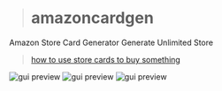 ># amazoncardgen

Amazon Store Card Generator 
Generate Unlimited Store

> [how to use store cards to buy something](https://pastebin.com/WJ6xwL5z)

![gui preview](https://user-images.githubusercontent.com/91799213/159136784-fc2b1f98-a610-485c-b5d6-f8c15696fdf2.PNG)
![gui preview](https://user-images.githubusercontent.com/91799213/159136949-bc9809db-2d51-44ef-95fe-f25a1dba413f.PNG)
![gui preview](https://user-images.githubusercontent.com/91799213/159136928-0d54c093-1f7a-4650-9b7d-0353d7fcfa7a.PNG)

